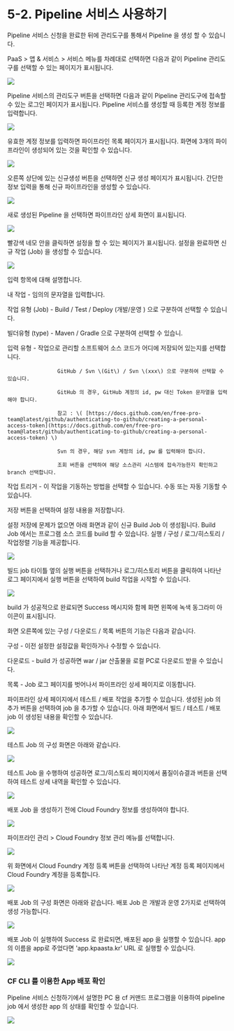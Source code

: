 # 5-2. Pipeline 서비스 사용하기

Pipeline 서비스 신청을 완료한 뒤에 관리도구를 통해서 Pipeline 을 생성 할 수 있습니다.

PaaS &gt; 앱 & 서비스 &gt; 서비스 메뉴를 차례대로 선택하면 다음과 같이 Pipeline 관리도구를 선택할 수 있는 페이지가 표시됩니다.

![](../../.gitbook/assets/marketplace-service-pipeline-created%20%281%29.png)



Pipeline 서비스의 관리도구 버튼을 선택하면 다음과 같이 Pipeline  관리도구에 접속할 수 있는 로그인 페이지가 표시됩니다. Pipeline 서비스를 생성할 때 등록한 계정 정보를 입력합니다.

![](../../.gitbook/assets/marketplace-service-pipeline-ui-access.png)



유효한 계정 정보를 입력하면 파이프라인 목록 페이지가 표시됩니다. 화면에 3개의 파이프라인이 생성되어 있는 것을 확인할 수 있습니다. 

![](../../.gitbook/assets/pipeline-tool-pipeline-list.png)



오른쪽 상단에 있는 신규생성 버튼을 선택하면 신규 생성 페이지가 표시됩니다. 간단한 정보 입력을 통해 신규 파이프라인을 생성할 수 있습니다.

![](../../.gitbook/assets/pipeline-tool-pipeline-add.png)



새로 생성된 Pipeline 을 선택하면 파이프라인 상세 화면이 표시됩니다.

![](../../.gitbook/assets/image056.png)



빨강색 네모 안을 클릭하면  설정을 할 수 있는 페이지가 표시됩니다. 설정을 완료하면 신규 작업 \(Job\) 을 생성할 수 있습니다. 

![](../../.gitbook/assets/pipeline-buildjob-create.png)

입력 항목에 대해 설명합니다.

내 작업 - 임의의 문자열을 입력합니다.

작업 유형 \(Job\) -  Build / Test / Deploy \(개발/운영 \) 으로 구분하여 선택할 수 있습니다. 

빌더유형 \(type\) - Maven / Gradle 으로 구분하여 선택할 수 있습니.

입력 유형 - 작업으로 관리할 소프트웨어 소스 코드가 어디에 저장되어 있는지를 선택합니다.

                    GitHub / Svn \(Git\) / Svn \(xxx\) 으로 구분하여 선택할 수 있습니다.

                    GitHub 의 경우, GitHub 계정의 id, pw 대신 Token 문자열을 입력해야 합니다.

                    참고 : \( [https://docs.github.com/en/free-pro-team@latest/github/authenticating-to-github/creating-a-personal- access-token](https://docs.github.com/en/free-pro-team@latest/github/authenticating-to-github/creating-a-personal-access-token) \)

                    Svn 의 경우, 해당 svn 계정의 id, pw 를 입력해야 합니다.

                    조회 버튼을 선택하여 해당 소스관리 시스템에 접속가능한지 확인하고 branch 선택합니다.

작업 트리거 - 이 작업을 기동하는 방법을 선택할 수 있습니다. 수동 또는 자동 기동할 수 있습니다.

저장 버튼을 선택하여 설정 내용을 저장합니다.



설정 저장에 문제가 없으면 아래 화면과 같이 신규 Build Job 이 생성됩니다. Build Job 에서는 프로그램 소스 코드를 build 할 수 있습니다. 실행 / 구성 / 로그/히스토리 / 작업정렬 기능을 제공합니다.

![](../../.gitbook/assets/pipe__03.png)

빌드 job 타이틀 옆의 실행 버튼을 선택하거나 로그/히스토리 버튼을 클릭하여 나타난 로그 페이지에서 실행 버튼을 선택하여 build 작업을 시작할 수 있습니다.

![](../../.gitbook/assets/pipeline-buildjob-log%20%281%29.png)

build 가 성공적으로 완료되면 Success 메시지와 함께 화면 왼쪽에 녹색 동그라미 아이콘이 표시됩니다. 

화면 오른쪽에 있는 구성 / 다운로드 / 목록 버튼의 기능은 다음과 같습니다.

구성 - 이전 설정한 설정값을 확인하거나 수정할 수 있습니다.

다운로드 - build 가 성공하면 war / jar 산출물을 로컬 PC로 다운로드 받을 수 있습니다.

목록 - Job 로그 페이지를 벗어나서 파이프라인 상세 페이지로 이동합니다.



파이프라인 상세 페이지에서 테스트 / 배포 작업을 추가할 수 있습니다. 생성된 job 의 추가 버튼을 선택하여 job 을 추가할 수 있습니다. 아래 화면에서 빌드 / 테스트 / 배포 job 이 생성된 내용을 확인할 수 있습니다.

![](../../.gitbook/assets/pipe__05.png)



테스트 Job 의 구성 화면은 아래와 같습니다.

![](../../.gitbook/assets/pipeline-testjob-create.png)



테스트 Job 을 수행하여 성공하면 로그/히스토리 페이지에서 품질이슈결과 버튼을 선택하여 테스트 상세 내역을 확인할 수 있습니다.

![](../../.gitbook/assets/pipe__06_test_-.png)



배포 Job 을 생성하기 전에 Cloud Foundry 정보를 생성하여야 합니다.

![](../../.gitbook/assets/cf-.png)

파이프라인 관리 &gt; Cloud Foundry 정보 관리 메뉴를 선택합니다.

![](../../.gitbook/assets/cf-%20%281%29.png)

위 화면에서 Cloud Foundry 계정 등록 버튼을 선택하여 나타난 계정 등록 페이지에서 Cloud Foundry 계정을 등록합니다.

![](../../.gitbook/assets/cf-add.png)



배포 Job 의 구성 화면은 아래와 같습니다. 배포 Job 은 개발과 운영 2가지로 선택하여 생성 가능합니다.

![](../../.gitbook/assets/pipeline-deployjob-create.png)



배포 Job 이 실행하여 Success 로 완료되면, 배포된 app 을 실행할 수 있습니다. app 의 이름을 app로 주었다면 'app.kpaasta.kr' URL 로 실행할 수 있습니다.

![](../../.gitbook/assets/pipeline-app.png)



### CF CLI 를 이용한 App 배포 확인

Pipeline 서비스 신청하기에서 설명한 PC 용 cf 커맨드 프로그램을 이용하여 pipeline job 에서 생성한 app 의 상태를 확인할 수 있습니다. 

![](../../.gitbook/assets/cf-apps.png)



